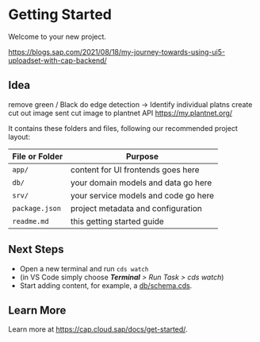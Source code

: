 # Getting Started

Welcome to your new project.

https://blogs.sap.com/2021/08/18/my-journey-towards-using-ui5-uploadset-with-cap-backend/

## Idea

remove green / Black
do edge detection -> Identify individual platns
create cut out image
sent cut image to plantnet API
https://my.plantnet.org/

It contains these folders and files, following our recommended project layout:

File or Folder | Purpose
---------|----------
`app/` | content for UI frontends goes here
`db/` | your domain models and data go here
`srv/` | your service models and code go here
`package.json` | project metadata and configuration
`readme.md` | this getting started guide


## Next Steps

- Open a new terminal and run `cds watch` 
- (in VS Code simply choose _**Terminal** > Run Task > cds watch_)
- Start adding content, for example, a [db/schema.cds](db/schema.cds).


## Learn More

Learn more at https://cap.cloud.sap/docs/get-started/.
